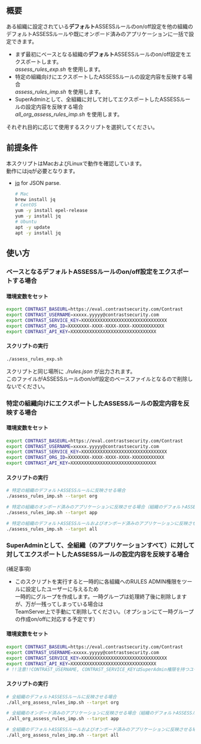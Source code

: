 ## 概要
ある組織に設定されている**デフォルト**ASSESSルールのon/off設定を他の組織のデフォルトASSESSルールや既にオンボード済みのアプリケーションに一括で設定できます。  
- まず最初にベースとなる組織の**デフォルト**ASSESSルールのon/off設定をエクスポートします。  
  *assess_rules_exp.sh* を使用します。
- 特定の組織向けにエクスポートしたASSESSルールの設定内容を反映する場合  
  *assess_rules_imp.sh* を使用します。
- SuperAdminとして、全組織に対して対してエクスポートしたASSESSルールの設定内容を反映する場合  
  *all_org_assess_rules_imp.sh* を使用します。

それぞれ目的に応じて使用するスクリプトを選択してください。  

## 前提条件
本スクリプトはMacおよびLinuxで動作を確認しています。  
動作にはjqが必要となります。

- [jq](https://stedolan.github.io/jq/) for JSON parse.
  
    ```bash
    # Mac
    brew install jq
    # CentOS
    yum -y install epel-release
    yum -y install jq
    # Ubuntu
    apt -y update
    apt -y install jq
    ```

## 使い方
### ベースとなる**デフォルト**ASSESSルールのon/off設定をエクスポートする場合
#### 環境変数をセット
```bash
export CONTRAST_BASEURL=https://eval.contrastsecurity.com/Contrast
export CONTRAST_USERNAME=xxxxx.yyyyy@contrastsecurity.com
export CONTRAST_SERVICE_KEY=XXXXXXXXXXXXXXXXXXXXXXXXXXXXXXXX
export CONTRAST_ORG_ID=XXXXXXXX-XXXX-XXXX-XXXX-XXXXXXXXXXXX
export CONTRAST_API_KEY=XXXXXXXXXXXXXXXXXXXXXXXXXXXXXXXX
```
#### スクリプトの実行
```bash
./assess_rules_exp.sh
```
スクリプトと同じ場所に *./rules.json* が出力されます。  
このファイルがASSESSルールのon/off設定のベースファイルとなるので削除しないでください。  
### 特定の組織向けにエクスポートしたASSESSルールの設定内容を反映する場合
#### 環境変数をセット
```bash
export CONTRAST_BASEURL=https://eval.contrastsecurity.com/Contrast
export CONTRAST_USERNAME=xxxxx.yyyyy@contrastsecurity.com
export CONTRAST_SERVICE_KEY=XXXXXXXXXXXXXXXXXXXXXXXXXXXXXXXX
export CONTRAST_ORG_ID=XXXXXXXX-XXXX-XXXX-XXXX-XXXXXXXXXXXX
export CONTRAST_API_KEY=XXXXXXXXXXXXXXXXXXXXXXXXXXXXXXXX
```
#### スクリプトの実行
```bash
# 特定の組織のデフォルトASSESSルールに反映させる場合
./assess_rules_imp.sh --target org

# 特定の組織のオンボード済みのアプリケーションに反映させる場合（組織のデフォルトASSESSルールへは反映しません）
./assess_rules_imp.sh --target app

# 特定の組織のデフォルトASSESSルールおよびオンボード済みのアプリケーションに反映させる場合
./assess_rules_imp.sh --target all
```
### SuperAdminとして、全組織（のアプリケーションすべて）に対して対してエクスポートしたASSESSルールの設定内容を反映する場合
(補足事項)  
- このスクリプトを実行すると一時的に各組織へのRULES ADMIN権限をツールに設定したユーザーに与えるため  
  一時的にグループを作成します。一時グループは処理終了後に削除しますが、万が一残ってしまっている場合は  
  TeamServer上で手動にて削除してください。（オプションにて一時グループの作成on/offに対応する予定です）
#### 環境変数をセット
```bash
export CONTRAST_BASEURL=https://eval.contrastsecurity.com/Contrast
export CONTRAST_USERNAME=xxxxx.yyyyy@contrastsecurity.com
export CONTRAST_SERVICE_KEY=XXXXXXXXXXXXXXXXXXXXXXXXXXXXXXXX
export CONTRAST_API_KEY=XXXXXXXXXXXXXXXXXXXXXXXXXXXXXXXX
# !!注意!!CONTRAST_USERNAME, CONTRAST_SERVICE_KEYはSuperAdmin権限を持つユーザーとしてください。
```
#### スクリプトの実行
```bash
# 全組織のデフォルトASSESSルールに反映させる場合
./all_org_assess_rules_imp.sh --target org

# 全組織のオンボード済みのアプリケーションに反映させる場合（組織のデフォルトASSESSルールへは反映しません）
./all_org_assess_rules_imp.sh --target app

# 全組織のデフォルトASSESSルールおよびオンボード済みのアプリケーションに反映させる場合
./all_org_assess_rules_imp.sh --target all
```
